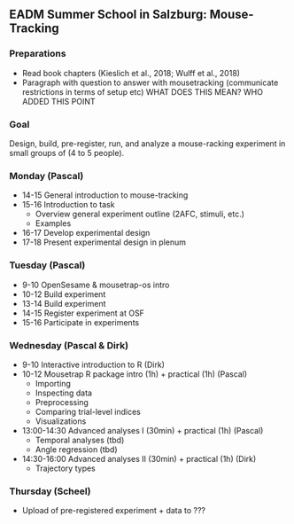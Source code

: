 ## EADM Summer School in Salzburg: Mouse-Tracking 

### Preparations
* Read book chapters (Kieslich et al., 2018; Wulff et al., 2018)
* Paragraph with question to answer with mousetracking (communicate restrictions in terms of setup etc) WHAT DOES THIS MEAN? WHO ADDED THIS POINT

### Goal
Design, build, pre-register, run, and analyze a mouse-racking experiment in small groups of (4 to 5 people).  

### Monday (Pascal)
* 14-15 General introduction to mouse-tracking
* 15-16 Introduction to task
  * Overview general experiment outline (2AFC, stimuli, etc.)
  * Examples
* 16-17 Develop experimental design
* 17-18 Present experimental design in plenum 

### Tuesday (Pascal)
* 9-10 OpenSesame & mousetrap-os intro
* 10-12 Build experiment
* 13-14 Build experiment
* 14-15 Register experiment at OSF
* 15-16 Participate in experiments

### Wednesday (Pascal & Dirk)
* 9-10 Interactive introduction to R (Dirk)
* 10-12 Mousetrap R package intro (1h) + practical (1h) (Pascal)
  * Importing
  * Inspecting data
  * Preprocessing
  * Comparing trial-level indices
  * Visualizations
* 13:00-14:30 Advanced analyses I (30min) + practical (1h) (Pascal)
  * Temporal analyses (tbd)
  * Angle regression (tbd)
* 14:30-16:00 Advanced analyses II (30min) + practical (1h) (Dirk)
  * Trajectory types
 
### Thursday (Scheel)
* Upload of pre-registered experiment + data to ???

